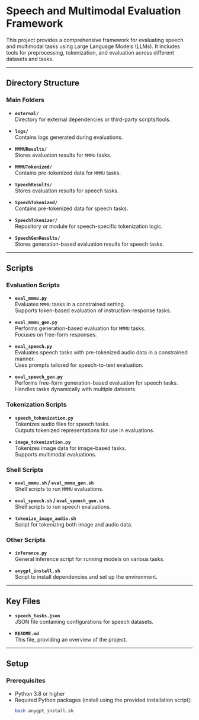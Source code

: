 # Speech and Multimodal Evaluation Framework

This project provides a comprehensive framework for evaluating speech and multimodal tasks using Large Language Models (LLMs). It includes tools for preprocessing, tokenization, and evaluation across different datasets and tasks.

---

## Directory Structure

### Main Folders
- **`external/`**  
  Directory for external dependencies or third-party scripts/tools.

- **`logs/`**  
  Contains logs generated during evaluations.

- **`MMMUResults/`**  
  Stores evaluation results for `MMMU` tasks.

- **`MMMUTokenized/`**  
  Contains pre-tokenized data for `MMMU` tasks.

- **`SpeechResults/`**  
  Stores evaluation results for speech tasks.

- **`SpeechTokenized/`**  
  Contains pre-tokenized data for speech tasks.

- **`SpeechTokenizer/`**  
  Repository or module for speech-specific tokenization logic.

- **`SpeechGenResults/`**  
  Stores generation-based evaluation results for speech tasks.

---

## Scripts

### Evaluation Scripts
- **`eval_mmmu.py`**  
  Evaluates `MMMU` tasks in a constrained setting.  
  Supports token-based evaluation of instruction-response tasks.

- **`eval_mmmu_gen.py`**  
  Performs generation-based evaluation for `MMMU` tasks.  
  Focuses on free-form responses.

- **`eval_speech.py`**  
  Evaluates speech tasks with pre-tokenized audio data in a constrained manner.  
  Uses prompts tailored for speech-to-text evaluation.

- **`eval_speech_gen.py`**  
  Performs free-form generation-based evaluation for speech tasks.  
  Handles tasks dynamically with multiple datasets.

### Tokenization Scripts
- **`speech_tokenization.py`**  
  Tokenizes audio files for speech tasks.  
  Outputs tokenized representations for use in evaluations.

- **`image_tokenization.py`**  
  Tokenizes image data for image-based tasks.  
  Supports multimodal evaluations.

### Shell Scripts
- **`eval_mmmu.sh` / `eval_mmmu_gen.sh`**  
  Shell scripts to run `MMMU` evaluations.

- **`eval_speech.sh` / `eval_speech_gen.sh`**  
  Shell scripts to run speech evaluations.

- **`tokenize_image_audio.sh`**  
  Script for tokenizing both image and audio data.

### Other Scripts
- **`inference.py`**  
  General inference script for running models on various tasks.

- **`anygpt_install.sh`**  
  Script to install dependencies and set up the environment.

---

## Key Files

- **`speech_tasks.json`**  
  JSON file containing configurations for speech datasets.

- **`README.md`**  
  This file, providing an overview of the project.

---

## Setup

### Prerequisites

- Python 3.8 or higher
- Required Python packages (install using the provided installation script):
  ```bash
  bash anygpt_install.sh

